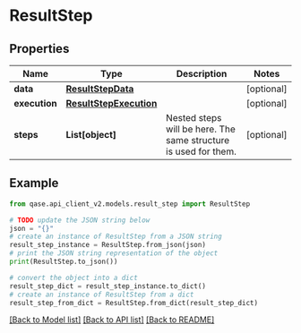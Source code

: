 # ResultStep


## Properties

Name | Type | Description | Notes
------------ | ------------- | ------------- | -------------
**data** | [**ResultStepData**](ResultStepData.md) |  | [optional] 
**execution** | [**ResultStepExecution**](ResultStepExecution.md) |  | [optional] 
**steps** | **List[object]** | Nested steps will be here. The same structure is used for them. | [optional] 

## Example

```python
from qase.api_client_v2.models.result_step import ResultStep

# TODO update the JSON string below
json = "{}"
# create an instance of ResultStep from a JSON string
result_step_instance = ResultStep.from_json(json)
# print the JSON string representation of the object
print(ResultStep.to_json())

# convert the object into a dict
result_step_dict = result_step_instance.to_dict()
# create an instance of ResultStep from a dict
result_step_from_dict = ResultStep.from_dict(result_step_dict)
```
[[Back to Model list]](../README.md#documentation-for-models) [[Back to API list]](../README.md#documentation-for-api-endpoints) [[Back to README]](../README.md)


